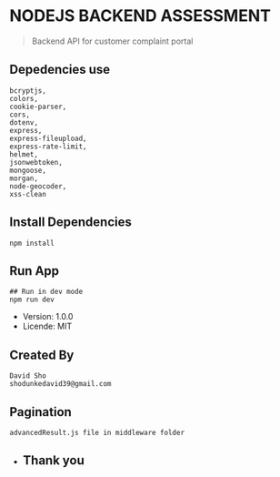 # NODEJS BACKEND ASSESSMENT

> Backend API for customer complaint portal 

## Depedencies use
    bcryptjs,
    colors,
    cookie-parser,
    cors,
    dotenv,
    express,
    express-fileupload,
    express-rate-limit,
    helmet,
    jsonwebtoken,
    mongoose,
    morgan,
    node-geocoder,
    xss-clean

## Install Dependencies
```
npm install
```

##  Run App
```
## Run in dev mode
npm run dev 
```

- Version: 1.0.0
- Licende: MIT

## Created By
```
David Sho
shodunkedavid39@gmail.com
```


## Pagination
```
advancedResult.js file in middleware folder
```
- ## Thank you